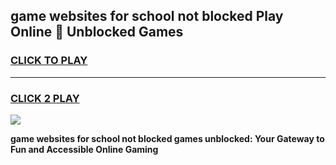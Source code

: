 
## game websites for school not blocked Play Online 👋 Unblocked Games
<h3>
<a href="https://news.freeplayer.one?title=game_websites_for_school_not_blocked&ref=17GH">CLICK TO PLAY</a></h3>
<hr>

<h3>
<a href="https://news.freeplayer.one?title=game_websites_for_school_not_blocked&ref=17GH">CLICK 2 PLAY</a>
  
</h3>

<a href="https://news.freeplayer.one?title=game_websites_for_school_not_blocked&ref=17GH/"><img src="https://clearcache.store/games.png"></a>


**game websites for school not blocked games unblocked: Your Gateway to Fun and Accessible Online Gaming**
